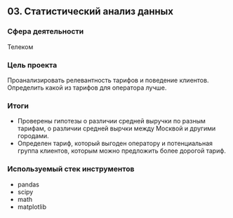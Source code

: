 ## 03. Статистический анализ данных

### Сфера деятельности 

Телеком

### Цель проекта

Проанализировать релевантность тарифов и поведение клиентов. Определить какой из тарифов для оператора лучше.

### Итоги

- Проверены гипотезы о различии средней выручки по разным тарифам, о различии средней вырчки между Москвой и другими городами.
- Определен тариф, который выгоден оператору и потенциальная группа клиентов, которым можно предложить более дорогой тариф.


### Используемый стек инструментов

- pandas
- scipy
- math
- matplotlib
